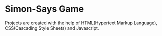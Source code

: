 # Simon-Says Game
Projects are created with the help of HTML(Hypertext Markup Language), CSS(Cascading Style Sheets) and Javascript.
